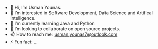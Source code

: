 - 👋 Hi, I’m Usman Younas.
- 👀 I’m interested in Software Development, Data Science and Artifical Intelligence.
- 🌱 I’m currently learning Java and Python
- 💞️ I’m looking to collaborate on open source projects.
- 📫 How to reach me: usman.younas7@outlook.com
- ⚡ Fun fact: ...

